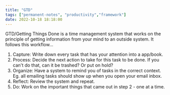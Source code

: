 ```yaml
---
title: "GTD"
tags: ["permanent-notes", "productivity","framework"]
date: 2022-10-18 18:18:00
---
```


GTD/Getting Things Done is a time management system that works on the principle of getting information from your mind to an outside system. It follows this workflow...

1. Capture: Write down every task that has your attention into a app/book.
2. Process: Decide the next action to take for this task to be done. If you can't do that, can it be trashed? Or put on hold?
3. Organize: Have a system to remind you of tasks in the correct context. Eg. all emailing tasks should show up when you open your email inbox.
4. Reflect: Review the system and repeat.
5. Do: Work on the important things that came out in step 2 - one at a time.
